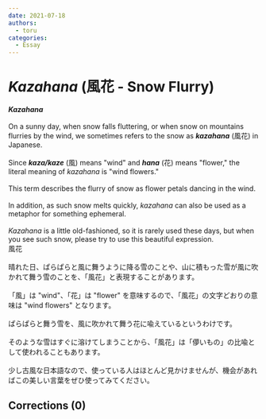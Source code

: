 ```yaml
---
date: 2021-07-18
authors:
  - toru
categories:
  - Essay
---
```


<h1 id="subject_show"><strong><em>Kazahana</strong></em> (風花 - Snow Flurry)</h1>
<div class="date" hidden>Jul 18, 2021 17:37</div>
<div id="post"><div id="body_show_ori">
<strong><em>Kazahana</strong></em><br/><br/>On a sunny day, when snow falls fluttering, or when snow on mountains flurries by the wind, we sometimes refers to the snow as <strong><em>kazahana</em></strong> (風花) in Japanese.<br/><br/>Since <strong><em>kaza/kaze</em></strong> (風) means "wind" and <strong><em>hana</em></strong> (花) means "flower," the literal meaning of <em>kazahana</em> is "wind flowers."<br/><br/>This term describes the flurry of snow as flower petals dancing in the wind.<br/><br/>In addition, as such snow melts quickly, <em>kazahana</em> can also be used as a metaphor for something ephemeral.<br/><br/><em>Kazahana</em> is a little old-fashioned, so it is rarely used these days, but when you see such snow, please try to use this beautiful expression.
</div></div>

<!-- more -->

<div id="post_ja"><div id="body_show_mo">
風花<br/><br/>晴れた日、ぱらぱらと風に舞うように降る雪のことや、山に積もった雪が風に吹かれて舞う雪のことを、「風花」と表現することがあります。<br/><br/>「風」は "wind"、「花」は "flower" を意味するので、「風花」の文字どおりの意味は "wind flowers" となります。<br/><br/>ぱらぱらと舞う雪を、風に吹かれて舞う花に喩えているというわけです。<br/><br/>そのような雪はすぐに溶けてしまうことから、「風花」は「儚いもの」の比喩として使われることもあります。<br/><br/>少し古風な日本語なので、使っている人はほとんど見かけませんが、機会があればこの美しい言葉をぜひ使ってみてください。
</div></div>

## Corrections (0)
